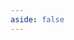 ```yaml
---
aside: false
---
```

<script setup>
// import ArraySelect from 'spacegate-admin/components/PluginArraySelect.vue'
</script>

<DemoContainer>
  <!-- <ArraySelect :selectedValues="[]"/> -->
</DemoContainer>
